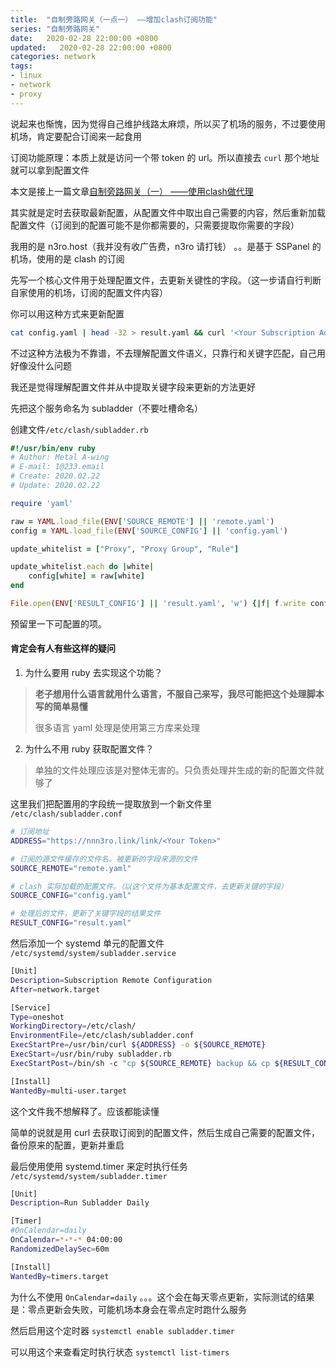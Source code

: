 ```yaml
---
title:  "自制旁路网关（一点一） ——增加clash订阅功能"
series: "自制旁路网关"
date:   2020-02-28 22:00:00 +0800
updated:   2020-02-28 22:00:00 +0800
categories: network
tags:
- linux
- network
- proxy
---
```


说起来也惭愧，因为觉得自己维护线路太麻烦，所以买了机场的服务，不过要使用机场，肯定要配合订阅来一起食用

订阅功能原理：本质上就是访问一个带 token 的 url。所以直接去 `curl` 那个地址就可以拿到配置文件

本文是接上一篇文章[自制旁路网关（一） ——使用clash做代理](/network/2020/02/22/bypass_gateway-1_clash.html)

其实就是定时去获取最新配置，从配置文件中取出自己需要的内容，然后重新加载配置文件（订阅到的配置可能不是你都需要的，只需要提取你需要的字段）

我用的是 n3ro.host（我并没有收广告费，n3ro 请打钱） 。。是基于 SSPanel 的机场，使用的是 clash 的订阅

先写一个核心文件用于处理配置文件，去更新关键性的字段。（这一步请自行判断自家使用的机场，订阅的配置文件内容）

你可以用这种方式来更新配置
```sh
cat config.yaml | head -32 > result.yaml && curl '<Your Subscription Address>' | grep Proxy: -A 1000 >> result.yaml && cp result.yaml config.yaml
```
不过这种方法极为不靠谱，不去理解配置文件语义，只靠行和关键字匹配，自己用好像没什么问题

我还是觉得理解配置文件并从中提取关键字段来更新的方法更好

先把这个服务命名为 subladder（不要吐槽命名）

创建文件`/etc/clash/subladder.rb`
```ruby
#!/usr/bin/env ruby
# Author: Metal A-wing
# E-mail: 1@233.email
# Create: 2020.02.22
# Update: 2020.02.22

require 'yaml'

raw = YAML.load_file(ENV['SOURCE_REMOTE'] || 'remote.yaml')
config = YAML.load_file(ENV['SOURCE_CONFIG'] || 'config.yaml')

update_whitelist = ["Proxy", "Proxy Group", "Rule"]

update_whitelist.each do |white|
	config[white] = raw[white]
end

File.open(ENV['RESULT_CONFIG'] || 'result.yaml', 'w') {|f| f.write config.to_yaml }
```
预留里一下可配置的项。

#### **肯定会有人有些这样的疑问**

1. 为什么要用 ruby 去实现这个功能？
> **老子想用什么语言就用什么语言，不服自己来写，我尽可能把这个处理脚本写的简单易懂**
>
> 很多语言 yaml 处理是使用第三方库来处理

2. 为什么不用 ruby 获取配置文件？
> 单独的文件处理应该是对整体无害的。只负责处理并生成的新的配置文件就够了


这里我们把配置用的字段统一提取放到一个新文件里 `/etc/clash/subladder.conf`
```sh
# 订阅地址
ADDRESS="https://nnn3ro.link/link/<Your Token>"

# 订阅的源文件缓存的文件名。被更新的字段来源的文件
SOURCE_REMOTE="remote.yaml"

# clash 实际加载的配置文件。（以这个文件为基本配置文件，去更新关键的字段）
SOURCE_CONFIG="config.yaml"

# 处理后的文件，更新了关键字段的结果文件
RESULT_CONFIG="result.yaml"
```


然后添加一个 systemd 单元的配置文件
`/etc/systemd/system/subladder.service`

```sh
[Unit]
Description=Subscription Remote Configuration
After=network.target

[Service]
Type=oneshot
WorkingDirectory=/etc/clash/
EnvironmentFile=/etc/clash/subladder.conf
ExecStartPre=/usr/bin/curl ${ADDRESS} -o ${SOURCE_REMOTE}
ExecStart=/usr/bin/ruby subladder.rb
ExecStartPost=/bin/sh -c "cp ${SOURCE_REMOTE} backup && cp ${RESULT_CONFIG} ${SOURCE_CONFIG} && systemctl restart clash.service"

[Install]
WantedBy=multi-user.target
```
这个文件我不想解释了。应该都能读懂

简单的说就是用 curl 去获取订阅到的配置文件，然后生成自己需要的配置文件，备份原来的配置，更新并重启


最后使用使用 systemd.timer 来定时执行任务 `/etc/systemd/system/subladder.timer`
```sh
[Unit]
Description=Run Subladder Daily

[Timer]
#OnCalendar=daily
OnCalendar=*-*-* 04:00:00
RandomizedDelaySec=60m

[Install]
WantedBy=timers.target
```
为什么不使用 `OnCalendar=daily` 。。。这个会在每天零点更新，实际测试的结果是：零点更新会失败，可能机场本身会在零点定时跑什么服务

然后启用这个定时器 `systemctl enable subladder.timer`

可以用这个来查看定时执行状态 `systemctl list-timers`

